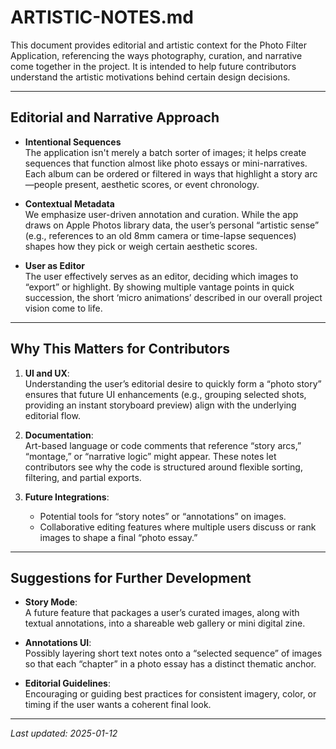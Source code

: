 # ARTISTIC-NOTES.md

This document provides editorial and artistic context for the Photo Filter Application, referencing the ways photography, curation, and narrative come together in the project. It is intended to help future contributors understand the artistic motivations behind certain design decisions.

---

## Editorial and Narrative Approach

- **Intentional Sequences**  
  The application isn't merely a batch sorter of images; it helps create sequences that function almost like photo essays or mini-narratives. Each album can be ordered or filtered in ways that highlight a story arc—people present, aesthetic scores, or event chronology.

- **Contextual Metadata**  
  We emphasize user-driven annotation and curation. While the app draws on Apple Photos library data, the user’s personal “artistic sense” (e.g., references to an old 8mm camera or time-lapse sequences) shapes how they pick or weigh certain aesthetic scores.

- **User as Editor**  
  The user effectively serves as an editor, deciding which images to “export” or highlight. By showing multiple vantage points in quick succession, the short ‘micro animations’ described in our overall project vision come to life.

---

## Why This Matters for Contributors

1. **UI and UX**:  
   Understanding the user’s editorial desire to quickly form a “photo story” ensures that future UI enhancements (e.g., grouping selected shots, providing an instant storyboard preview) align with the underlying editorial flow.

2. **Documentation**:  
   Art-based language or code comments that reference “story arcs,” “montage,” or “narrative logic” might appear. These notes let contributors see why the code is structured around flexible sorting, filtering, and partial exports.

3. **Future Integrations**:
   - Potential tools for “story notes” or “annotations” on images.
   - Collaborative editing features where multiple users discuss or rank images to shape a final “photo essay.”

---

## Suggestions for Further Development

- **Story Mode**:  
  A future feature that packages a user’s curated images, along with textual annotations, into a shareable web gallery or mini digital zine.

- **Annotations UI**:  
  Possibly layering short text notes onto a “selected sequence” of images so that each “chapter” in a photo essay has a distinct thematic anchor.

- **Editorial Guidelines**:  
  Encouraging or guiding best practices for consistent imagery, color, or timing if the user wants a coherent final look.

---

_Last updated: 2025-01-12_
